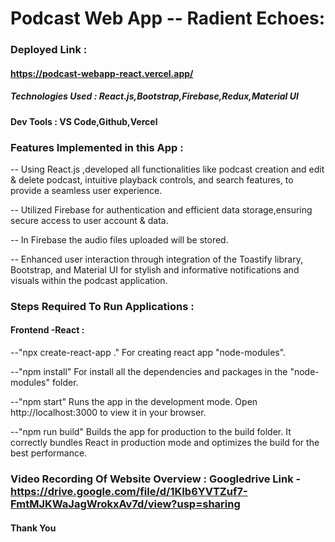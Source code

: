 # Podcast Web App -- Radient Echoes:

### Deployed Link :

####  https://podcast-webapp-react.vercel.app/

##### Technologies Used : React.js,Bootstrap,Firebase,Redux,Material UI

#### Dev Tools : VS Code,Github,Vercel

### Features Implemented in this App :

-- Using React.js ,developed all functionalities like podcast creation and edit & delete podcast, intuitive playback controls,
   and search features, to provide a seamless user experience.

-- Utilized Firebase for authentication and efficient data storage,ensuring secure access to user account & data.

-- In Firebase the audio files uploaded will be stored.

-- Enhanced user interaction through integration of the Toastify library, Bootstrap, and Material UI for stylish and informative 
   notifications and visuals within the podcast application.

### Steps Required To Run Applications :

#### Frontend -React :

--"npx create-react-app ."
  For creating react app "node-modules".

--"npm install"
   For install all the dependencies and packages in the "node-modules" folder.

--"npm start"
   Runs the app in the development mode.
   Open http://localhost:3000 to view it in your browser.

--"npm run build"
   Builds the app for production to the build folder. 
   It correctly bundles React in production mode and optimizes the build for the best performance.

### Video Recording Of Website Overview : Googledrive Link  - https://drive.google.com/file/d/1KIb6YVTZuf7-FmtMJKWaJagWrokxAv7d/view?usp=sharing

#### Thank You 
